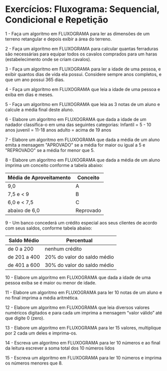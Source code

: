 # Exercícios: Fluxograma: Sequencial, Condicional e Repetição

1 - Faça um algoritmo em FLUXOGRAMA para ler as dimensões de um terreno retangular e
depois exibir a área do terreno.

2 - Faça um algoritmo em FLUXOGRAMA para calcular quantas ferraduras são necessárias
para equipar todos os cavalos comprados para um haras (estabelecimento onde se criam cavalos).

3 - Faça um algoritmo em FLUXOGRAMA para ler a idade de uma pessoa, e exibir quantos
dias de vida ela possui. Considere sempre anos completos, e que um ano possui 365 dias.

4 - Faça um algoritmo em FLUXOGRAMA que leia a idade de uma pessoa e exiba em dias
e meses.

5 - Faça um algoritmo em FLUXOGRAMA que leia as 3 notas de um aluno e calcule a média
final deste aluno.

6 - Elabore um algoritmo em FLUXOGRAMA que dada a idade de um nadador classifica-o
em uma das seguintes categorias:
Infantil = 5 - 10 anos
juvenil = 11-18 anos
adulto = acima de 19 anos

7 - Elabore um algoritmo em FLUXOGRAMA que dada a média de um aluno emita a
mensagem "APROVADO" se a média for maior ou igual a 5 e "REPROVADO" se a média for
menor que 5.

8 - Elabore um algoritmo em FLUXOGRAMA que dada a média de um aluno imprima um
conceito conforme a tabela abaixo:

| Média de Aproveitamento | Conceito |
| --- | --- |
| 9,0 | A |
| 7,5 e < 9 | B |
| 6,0 e < 7,5 | C |
| abaixo de 6,0 | Reprovado |

9 - Um banco concederá um crédito especial aos seus clientes de acordo com seus saldos,
conforme tabela abaixo:

| Saldo Médio | Percentual |
| --- | --- |
| de 0 a 200 | nenhum crédito |
| de 201 a 400 | 20% do valor do saldo médio |
| de 401 a 600 | 30% do valor do saldo médio |

10 - Elabore um algoritmo em FLUXOGRAMA que dada a idade de uma pessoa exiba se é
maior ou menor de idade.

11 - Elabore um algoritmo em FLUXOGRAMA para ler 10 notas de um aluno e no final imprima
a média aritmética.

12 - Elabore um algoritmo em FLUXOGRAMA que leia diversos valores numéricos digitados
e para cada um imprima a mensagem “valor válido” até que digite 0 (zero).

13 - Elabore um algoritmo em FLUXOGRAMA para ler 15 valores, multiplique por 2 cada um
deles e imprima-os.

14 - Escreva um algoritmo em FLUXOGRAMA para ler 10 números e ao final da leitura
escrever a soma total dos 10 números lidos

15 - Escreva um algoritmo em FLUXOGRAMA para ler 10 números e imprima os números
menores que 8.